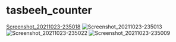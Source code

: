 # tasbeeh_counter
[Screenshot_20211023-235018](https://user-images.githubusercontent.com/91983544/138568566-5995634f-167a-4501-ac67-8e2ce3ecf08d.jpg)
![Screenshot_20211023-235013](https://user-images.githubusercontent.com/91983544/138568570-989df50c-521a-4188-9012-36ea0448ff0f.jpg)
![Screenshot_20211023-235022](https://user-images.githubusercontent.com/91983544/138568571-6033711a-e95a-406c-90fb-598872882a53.jpg)
![Screenshot_20211023-235009](https://user-images.githubusercontent.com/91983544/138568573-1c4c7b5a-cece-494c-8766-5bf00e5c0c94.jpg)
